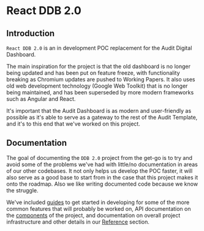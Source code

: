 # React DDB 2.0

## Introduction
`React DDB 2.0` is an in development POC replacement for the Audit Digital Dashboard. 

The main inspiration for the project is that the old dashboard is no longer being updated and has been put on feature freeze, with functionality breaking as Chromium updates are pushed to Working Papers. It also uses old web development technology (Google Web Toolkit) that is no longer being maintained, and has been superseded by more modern frameworks such as Angular and React. 

It's important that the Audit Dashboard is as modern and user-friendly as possible as it's able to serve as a gateway to the rest of the Audit Template, and it's to this end that we've worked on this project.

## Documentation
The goal of documenting the `DDB 2.0` project from the get-go is to try and avoid some of the problems we've had with little/no documentation in areas of our other codebases. It not only helps us develop the POC faster, it will also serve as a good base to start from in the case that this project makes it onto the roadmap. Also we like writing documented code because we know the struggle.

We've included [guides](/guide/) to get started in developing for some of the more common features that will probably be worked on, API documentation on the [components](/components/) of the project, and documentation on overall project infrastructure and other details in our [Reference](/reference/) section.

